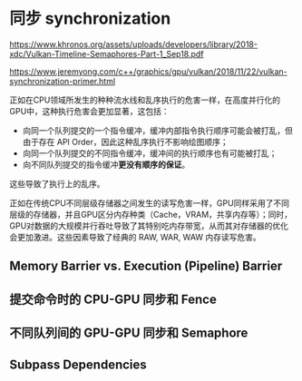 # 同步 synchronization

<https://www.khronos.org/assets/uploads/developers/library/2018-xdc/Vulkan-Timeline-Semaphores-Part-1_Sep18.pdf>

<https://www.jeremyong.com/c++/graphics/gpu/vulkan/2018/11/22/vulkan-synchronization-primer.html>

正如在CPU领域所发生的种种流水线和乱序执行的危害一样，在高度并行化的GPU中，这种执行危害会更加显著，这包括：

- 向同一个队列提交的一个指令缓冲，缓冲内部指令执行顺序可能会被打乱，但由于存在 API Order，因此这种乱序执行不影响绘图顺序；
- 向同一个队列提交的不同指令缓冲，缓冲间的执行顺序也有可能被打乱；
- 向不同队列提交的指令缓冲**更没有顺序的保证**。

这些导致了执行上的乱序。

正如在传统CPU不同层级存储器之间发生的读写危害一样，GPU同样采用了不同层级的存储器，并且GPU区分内存种类（Cache，VRAM，共享内存等）；同时，GPU对数据的大规模并行吞吐导致了其特别吃内存带宽，从而其对存储器的优化会更加激进。这些因素导致了经典的 RAW, WAR, WAW 内存读写危害。

## Memory Barrier vs. Execution (Pipeline) Barrier



## 提交命令时的 CPU-GPU 同步和 Fence



## 不同队列间的 GPU-GPU 同步和 Semaphore



## Subpass Dependencies

